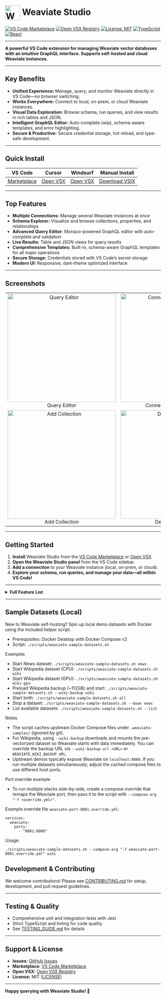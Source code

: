 # <img src="resources/weaviate-studio-color.png" alt="Weaviate Studio Logo" width="48" height="48" style="vertical-align:middle;"> Weaviate Studio

[![VS Code Marketplace](https://img.shields.io/badge/VS%20Code-Marketplace-blue?style=flat-square&logo=visual-studio-code)](https://marketplace.visualstudio.com/items?itemName=prasadmuley.weaviate-studio)
[![Open VSX Registry](https://img.shields.io/badge/Open%20VSX-Registry-purple?style=flat-square&logo=eclipse-ide)](https://open-vsx.org/extension/prasadmuley/weaviate-studio)
[![License: MIT](https://img.shields.io/badge/License-MIT-yellow.svg?style=flat-square)](https://opensource.org/licenses/MIT)
[![TypeScript](https://img.shields.io/badge/TypeScript-007ACC?style=flat-square&logo=typescript&logoColor=white)](https://www.typescriptlang.org/)
[![React](https://img.shields.io/badge/React-20232A?style=flat-square&logo=react&logoColor=61DAFB)](https://reactjs.org/)

---

**A powerful VS Code extension for managing Weaviate vector databases with an intuitive GraphQL 
interface. Supports self-hosted and cloud Weaviate instances.**

---

## Key Benefits

- **Unified Experience:** Manage, query, and monitor Weaviate directly in VS Code—no browser switching.
- **Works Everywhere:** Connect to local, on-prem, or cloud Weaviate instances.
- **Visual Data Exploration:** Browse schema, run queries, and view results in rich tables and JSON.
- **Intelligent GraphQL Editor:** Auto-complete (wip), schema-aware templates, and error highlighting.
- **Secure & Productive:** Secure credential storage, hot reload, and type-safe development.

---

## Quick Install

| **VS Code** | **Cursor** | **Windsurf** | **Manual Install** |
|-------------|------------|--------------|-------------------|
| [Marketplace](https://marketplace.visualstudio.com/items?itemName=prasadmuley.weaviate-studio) | [Open VSX](https://open-vsx.org/extension/prasadmuley/weaviate-studio) | [Open VSX](https://open-vsx.org/extension/prasadmuley/weaviate-studio) | [Download VSIX](https://github.com/muleyprasad/weaviate-studio/releases) |

---

## Top Features

- **Multiple Connections:** Manage several Weaviate instances at once
- **Schema Explorer:** Visualize and browse collections, properties, and relationships
- **Advanced Query Editor:** Monaco-powered GraphQL editor with auto-complete and validation
- **Live Results:** Table and JSON views for query results
- **Comprehensive Templates:** Built-in, schema-aware GraphQL templates for all major operations
- **Secure Storage:** Credentials stored with VS Code’s secret storage
- **Modern UI:** Responsive, dark-theme optimized interface

---

## Screenshots

<table>
  <tr>
    <td align="center"><img src="docs/images/query-editor.png" alt="Query Editor" width="350"/><br/>Query Editor</td>
    <td align="center"><img src="docs/images/connections.png" alt="Connection Management" width="350"/><br/>Connection Management</td>
  </tr>
  <tr>
    <td align="center"><img src="docs/images/add-collection.png" alt="Add Collection" width="350"/><br/>Add Collection</td>
    <td align="center"><img src="docs/images/detailed-schema.png" alt="Detailed Schema" width="350"/><br/>Detailed Schema</td>
  </tr>
</table>

---

## Getting Started

1. **Install** Weaviate Studio from the [VS Code Marketplace](https://marketplace.visualstudio.com/items?itemName=prasadmuley.weaviate-studio) or [Open VSX](https://open-vsx.org/extension/prasadmuley/weaviate-studio).
2. **Open the Weaviate Studio panel** from the VS Code sidebar.
3. **Add a connection** to your Weaviate instance (local, on-prem, or cloud).
4. **Explore your schema, run queries, and manage your data—all within VS Code!**

---
<details>
<summary><strong>Full Feature List</strong></summary>

### Connection Management
- Connect to multiple Weaviate instances simultaneously
- Secure credential storage with VS Code's built-in secret storage
- Connection health monitoring and automatic reconnection

### Data Visualization
- Table view: Flattened, readable tables for nested JSON
- JSON view: Syntax-highlighted, collapsible JSON viewer
- Schema explorer: Interactive browsing of your Weaviate schema
- Real-time results: Live query execution with instant feedback

### GraphQL Editor
- Monaco Editor with full GraphQL syntax support
- Auto-completion and context-aware suggestions
- Schema-aware query generation
- Real-time validation and error highlighting
- Enhanced query templates for all major Weaviate operations
- Reference field support and type-safe generation

### Schema Management
- Browse collections and their properties
- View detailed schema information, data types, and relationships
- Support for cross-references and nested object structures
- Visual representation of your data model

### Tree View
- Connection-level: Server info, cluster health, modules, collections overview
- Collection-level: Properties, vector config, indexes, statistics, sharding, replication

### Schema Analysis
- Enhanced schema viewer with overview, properties, raw JSON, API equivalents, and creation scripts

### Developer Experience
- Hot reload for instant updates
- Full TypeScript support
- Modern, responsive UI

### Query Templates
- Core: Basic Get, Vector Search, Semantic Search, Hybrid Search
- Advanced: Filter, Aggregation, Relationship, Sort, Explore
- Schema-aware, type-safe, and educational templates

</details>

---

## Sample Datasets (Local)

New to Weaviate self-hosting? Spin up local demo datasets with Docker using the included helper script.

- Prerequisites: Docker Desktop with Docker Compose v2
- Script: `./scripts/weaviate-sample-datasets.sh`

Examples
- Start News dataset: `./scripts/weaviate-sample-datasets.sh news`
- Start Wikipedia dataset (CPU): `./scripts/weaviate-sample-datasets.sh wiki`
- Start Wikipedia dataset (GPU): `./scripts/weaviate-sample-datasets.sh wiki-gpu`
- Preload Wikipedia backup (~112GB) and start: `./scripts/weaviate-sample-datasets.sh --wiki-backup wiki`
- Start both: `./scripts/weaviate-sample-datasets.sh all`
- Stop a dataset: `./scripts/weaviate-sample-datasets.sh --down news`
- List available datasets: `./scripts/weaviate-sample-datasets.sh --list`

Notes
- The script caches upstream Docker Compose files under `.weaviate-samples/` (ignored by git).
- For Wikipedia, using `--wiki-backup` downloads and mounts the pre-vectorized dataset so Weaviate starts with data immediately. You can override the backup URL via `--wiki-backup-url <URL>` or `WEAVIATE_WIKI_BACKUP_URL`.
- Upstream demos typically expose Weaviate on `localhost:8080`. If you run multiple datasets simultaneously, adjust the cached compose files to use different host ports.

Port override example
- To run multiple stacks side-by-side, create a compose override that remaps the Weaviate port, then pass it to the script with `--compose-arg "-f <override.yml>"`.

Example override file `weaviate-port-8081.override.yml`:

```
services:
  weaviate:
    ports:
      - "8081:8080"
```

Usage:

```
./scripts/weaviate-sample-datasets.sh --compose-arg "-f weaviate-port-8081.override.yml" wiki
```

## Development & Contributing

We welcome contributions! Please see [CONTRIBUTING.md](CONTRIBUTING.md) for setup, development, and pull request guidelines.

---

## Testing & Quality

- Comprehensive unit and integration tests with Jest
- Strict TypeScript and linting for code quality
- See [TESTING_GUIDE.md](TESTING_GUIDE.md) for details

---

## Support & License

- **Issues:** [GitHub Issues](https://github.com/muleyprasad/weaviate-studio/issues)
- **Marketplace:** [VS Code Marketplace](https://marketplace.visualstudio.com/items?itemName=prasadmuley.weaviate-studio)
- **Open VSX:** [Open VSX Registry](https://open-vsx.org/extension/prasadmuley/weaviate-studio)
- **License:** MIT ([LICENSE](LICENSE))

---

**Happy querying with Weaviate Studio! 🚀**
